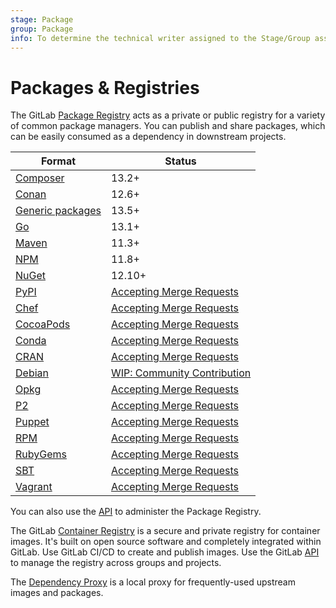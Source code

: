 ```yaml
---
stage: Package
group: Package
info: To determine the technical writer assigned to the Stage/Group associated with this page, see https://about.gitlab.com/handbook/engineering/ux/technical-writing/#designated-technical-writers
---
```


# Packages & Registries

The GitLab [Package Registry](package_registry/index.md) acts as a private or public registry
for a variety of common package managers. You can publish and share
packages, which can be easily consumed as a dependency in downstream projects.

| Format | Status |
| ------ | ------ |
| [Composer](composer_repository/index.md) | 13.2+  |
| [Conan](conan_repository/index.md) | 12.6+  |
| [Generic packages](generic_packages/index.md) | 13.5+  |
| [Go](go_repository/index.md) | 13.1+  |
| [Maven](maven_repository/index.md) | 11.3+  |
| [NPM](npm_registry/index.md) | 11.8+  |
| [NuGet](nuget_repository/index.md) | 12.10+  |
| [PyPI](pypi_repository/index.md) | [Accepting Merge Requests](../../development/packages.md)  |
| [Chef](https://gitlab.com/gitlab-org/gitlab/-/issues/36889) | [Accepting Merge Requests](../../development/packages.md) |
| [CocoaPods](https://gitlab.com/gitlab-org/gitlab/-/issues/36890) | [Accepting Merge Requests](../../development/packages.md) |
| [Conda](https://gitlab.com/gitlab-org/gitlab/-/issues/36891) | [Accepting Merge Requests](../../development/packages.md) |
| [CRAN](https://gitlab.com/gitlab-org/gitlab/-/issues/36892) | [Accepting Merge Requests](../../development/packages.md) |
| [Debian](https://gitlab.com/gitlab-org/gitlab/-/issues/5835) | [WIP: Community Contribution](https://gitlab.com/gitlab-org/gitlab/-/merge_requests/44746) |
| [Opkg](https://gitlab.com/gitlab-org/gitlab/-/issues/36894) | [Accepting Merge Requests](../../development/packages.md) |
| [P2](https://gitlab.com/gitlab-org/gitlab/-/issues/36895) | [Accepting Merge Requests](../../development/packages.md) |
| [Puppet](https://gitlab.com/gitlab-org/gitlab/-/issues/36897) | [Accepting Merge Requests](../../development/packages.md) |
| [RPM](https://gitlab.com/gitlab-org/gitlab/-/issues/5932) | [Accepting Merge Requests](../../development/packages.md) |
| [RubyGems](https://gitlab.com/gitlab-org/gitlab/-/issues/803) | [Accepting Merge Requests](../../development/packages.md) |
| [SBT](https://gitlab.com/gitlab-org/gitlab/-/issues/36898) | [Accepting Merge Requests](../../development/packages.md) |
| [Vagrant](https://gitlab.com/gitlab-org/gitlab/-/issues/36899) | [Accepting Merge Requests](../../development/packages.md) |

You can also use the [API](../../api/packages.md) to administer the Package Registry.

The GitLab [Container Registry](container_registry/index.md) is a secure and private registry for container images.
It's built on open source software and completely integrated within GitLab.
Use GitLab CI/CD to create and publish images. Use the GitLab [API](../../api/container_registry.md) to
manage the registry across groups and projects.

The [Dependency Proxy](dependency_proxy/index.md) is a local proxy for frequently-used upstream images and packages.
